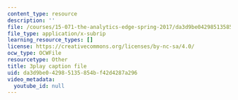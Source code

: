 ```yaml
---
content_type: resource
description: ''
file: /courses/15-071-the-analytics-edge-spring-2017/da3d9be042985135854bf42d4287a296_IZ0qGEZkTIw.vtt
file_type: application/x-subrip
learning_resource_types: []
license: https://creativecommons.org/licenses/by-nc-sa/4.0/
ocw_type: OCWFile
resourcetype: Other
title: 3play caption file
uid: da3d9be0-4298-5135-854b-f42d4287a296
video_metadata:
  youtube_id: null
---
```

